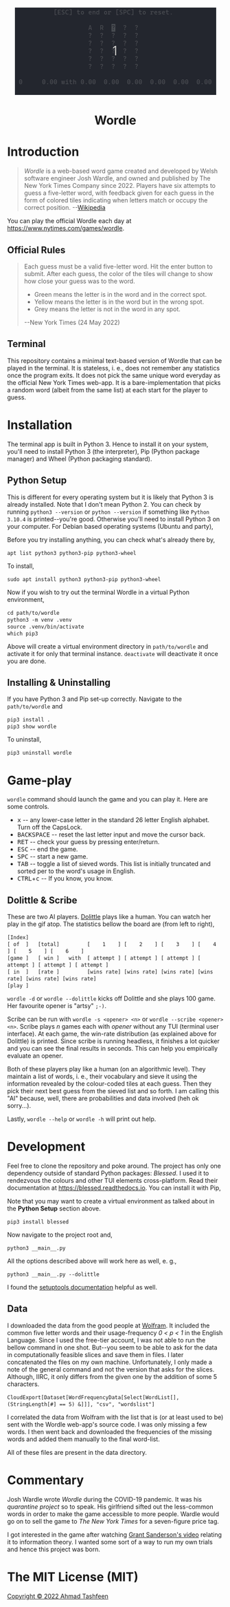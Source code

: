 <p align="center"><img src="media/demo.gif" /></p>
<h1 align="center">Wordle</h1>

# Introduction

> _Wordle_ is a web-based word game created and developed by Welsh
> software engineer Josh Wardle, and owned and published by The New
> York Times Company since 2022. Players have six attempts to guess a
> five-letter word, with feedback given for each guess in the form of
> colored tiles indicating when letters match or occupy the correct
> position. --[Wikipedia][INT]

You can play the official Wordle each day at https://www.nytimes.com/games/wordle.

## Official Rules

> Each guess must be a valid five-letter word. Hit the enter button to
> submit. After each guess, the color of the tiles will change to show
> how close your guess was to the word.
>
> - Green means the letter is in the word and in the correct spot.
> - Yellow means the letter is in the word but in the wrong spot.
> - Grey means the letter is not in the word in any spot.
> 
> --New York Times (24 May 2022)

## Terminal

This repository contains a minimal text-based version of Wordle that can be played in the terminal. It is stateless, i. e., does not remember any statistics once the program exits. It does not pick the same unique word everyday as the official New York Times web-app. It is a bare-implementation that picks a random word (albeit from the same list) at each start for the player to guess.

# Installation

The terminal app is built in Python 3. Hence to install it on your system, you'll need to install Python 3 (the interpreter), Pip (Python package manager) and Wheel (Python packaging standard).

## Python Setup

This is different for every operating system but it is likely that Python 3 is already installed. Note that I don't mean Python 2. You can check by running `python3 --version` or `python --version` if something like `Python 3.10.4` is printed--you're good. Otherwise you'll need to install Python 3 on your computer. For Debian based operating systems (Ubuntu and party),

Before you try installing anything, you can check what's already there by,

~~~
apt list python3 python3-pip python3-wheel
~~~

To install,

~~~
sudo apt install python3 python3-pip python3-wheel
~~~

Now if you wish to try out the terminal Wordle in a virtual Python environment,

~~~
cd path/to/wordle
python3 -m venv .venv
source .venv/bin/activate
which pip3
~~~

Above will create a virtual environment directory in `path/to/wordle` and activate it for only that terminal instance. `deactivate` will deactivate it once you are done.

## Installing & Uninstalling

If you have Python 3 and Pip set-up correctly. Navigate to the `path/to/wordle` and

~~~
pip3 install .
pip3 show wordle
~~~

To uninstall,

~~~
pip3 uninstall wordle
~~~

# Game-play

`wordle` command should launch the game and you can play it. Here are some controls.

- <kbd>x</kbd> -- any lower-case letter in the standard 26 letter English alphabet. Turn off the CapsLock.
- <kbd>BACKSPACE</kbd> -- reset the last letter input and move the cursor back.
- <kbd>RET</kbd> -- check your guess by pressing enter/return.
- <kbd>ESC</kbd> -- end the game.
- <kbd>SPC</kbd> -- start a new game.
- <kbd>TAB</kbd> -- toggle a list of sieved words. This list is initially truncated and sorted per to the word's usage in English.
- <kbd>CTRL</kbd>+<kbd>c</kbd> -- If you know, you know.

## Dolittle & Scribe

These are two AI players. [Dolittle][DTL] plays like a human. You can watch her play in the gif atop. The statistics bellow the board are (from left to right),

```
[Index]
[ of  ]   [total]         [    1    ] [    2    ] [    3    ] [    4    ] [    5    ] [    6    ]
[game ]   [ win ]   with  [ attempt ] [ attempt ] [ attempt ] [ attempt ] [ attempt ] [ attempt ]
[ in  ]   [rate ]         [wins rate] [wins rate] [wins rate] [wins rate] [wins rate] [wins rate]
[play ]
```

`wordle -d` or `wordle --dolittle` kicks off Dolittle and she plays 100 game. Her favourite opener is "artsy" `;-)`.

Scribe can be run with `wordle -s <opener> <n>` or `wordle --scribe <opener> <n>`. Scribe plays _n_ games each with _opener_ without any TUI (terminal user interface).  At each game, the win-rate distribution (as explained above for Dolittle) is printed. Since scribe is running headless, it finishes a lot quicker and you can see the final results in seconds. This can help you empirically evaluate an opener.

Both of these players play like a human (on an algorithmic level). They maintain a list of words, i. e., their vocabulary and sieve it using the information revealed by the colour-coded tiles at each guess. Then they pick their next best guess from the sieved list and so forth. I am calling this "AI" because, well, there are probabilities and data involved (heh ok sorry...).

Lastly, `wordle --help` or `wordle -h` will print out help.

# Development

Feel free to clone the repository and poke around. The project has only one dependency outside of standard Python packages: _Blessed_. I used it to rendezvous the colours and other TUI elements cross-platform. Read their documentation at https://blessed.readthedocs.io. You can install it with Pip,

Note that you may want to create a virtual environment as talked about in the **Python Setup** section above.

~~~
pip3 install blessed
~~~

Now navigate to the project root and,

~~~
python3 __main__.py
~~~

All the options described above will work here as well, e. g.,

~~~
python3 __main__.py --dolittle
~~~

I found the [setuptools documentation][STP] helpful as well.

## Data

I downloaded the data from the good people at [Wolfram][WLF]. It included the common five letter words and their usage-frequency _0 < p < 1_ in the English Language. Since I used the free-tier account, I was not able to run the bellow command in one shot. But--you seem to be able to ask for the data in computationally feasible slices and save them in files. I later concatenated the files on my own machine. Unfortunately, I only made a note of the general command and not the version that asks for the slices. Although, IIRC, it only differs from the given one by the addition of some 5 characters.

~~~
CloudExport[Dataset[WordFrequencyData[Select[WordList[], (StringLength[#] == 5) &]]], "csv", "wordslist"]
~~~

I correlated the data from Wolfram with the list that is (or at least used to be) sent with the Wordle web-app's source code. I was only missing a few words. I then went back and downloaded the frequencies of the missing words and added them manually to the final word-list.

All of these files are present in the data directory.

# Commentary

Josh Wardle wrote _Wordle_ during the COVID-19 pandemic. It was his _quarantine project_ so to speak. His girlfriend sifted out the less-common words in order to make the game accessible to more people. Wardle would go on to sell the game to _The New York Times_ for a seven-figure price tag.

I got interested in the game after watching [Grant Sanderson's video][3BB] relating it to information theory. I wanted some sort of a way to run my own trials and hence this project was born.

# The MIT License (MIT)

[Copyright © 2022 Ahmad Tashfeen][MIT]

[INT]: https://en.wikipedia.org/wiki/Wordle
[DTL]: https://en.wikipedia.org/wiki/Eliza_Doolittle
[WLF]: https://www.wolfram.com/notebooks
[MIT]: https://mit-license.org
[3BB]: https://youtu.be/v68zYyaEmEA
[STP]: https://packaging.python.org/en/latest/guides/distributing-packages-using-setuptools